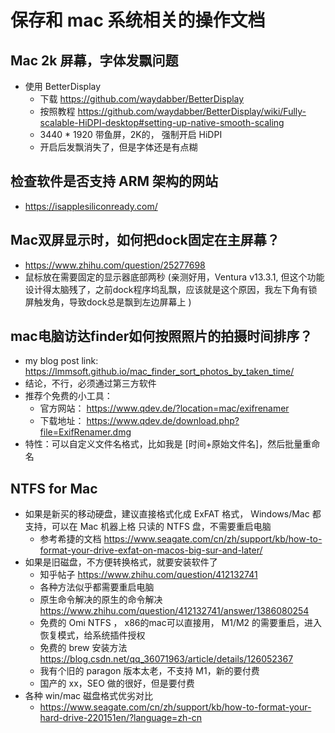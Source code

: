 # 保存和 mac 系统相关的操作文档

## Mac 2k 屏幕，字体发飘问题
- 使用 BetterDisplay
  - 下载 https://github.com/waydabber/BetterDisplay
  - 按照教程 https://github.com/waydabber/BetterDisplay/wiki/Fully-scalable-HiDPI-desktop#setting-up-native-smooth-scaling
  - 3440 * 1920 带鱼屏，2K的， 强制开启 HiDPI
  - 开启后发飘消失了，但是字体还是有点糊

## 检查软件是否支持 ARM 架构的网站
- https://isapplesiliconready.com/

## Mac双屏显示时，如何把dock固定在主屏幕？
- https://www.zhihu.com/question/25277698
- 鼠标放在需要固定的显示器底部两秒 (亲测好用，Ventura v13.3.1, 但这个功能设计得太脑残了，之前dock程序坞乱飘，应该就是这个原因，我左下角有锁屏触发角，导致dock总是飘到左边屏幕上  ) 

## mac电脑访达finder如何按照照片的拍摄时间排序？
- my blog post link:  https://lmmsoft.github.io/mac_finder_sort_photos_by_taken_time/ 
- 结论，不行，必须通过第三方软件
- 推荐个免费的小工具：
  - 官方网站： https://www.qdev.de/?location=mac/exifrenamer
  - 下载地址： https://www.qdev.de/download.php?file=ExifRenamer.dmg
- 特性：可以自定义文件名格式，比如我是 [时间+原始文件名]，然后批量重命名

## NTFS for Mac
- 如果是新买的移动硬盘，建议直接格式化成 ExFAT 格式， Windows/Mac 都支持，可以在 Mac 机器上格 只读的 NTFS 盘，不需要重启电脑
  - 参考希捷的文档 https://www.seagate.com/cn/zh/support/kb/how-to-format-your-drive-exfat-on-macos-big-sur-and-later/ 
- 如果是旧磁盘，不方便转换格式，就要安装软件了
  - 知乎帖子 https://www.zhihu.com/question/412132741
  - 各种方法似乎都需要重启电脑
  - 原生命令解决的原生的命令解决  https://www.zhihu.com/question/412132741/answer/1386080254
  - 免费的 Omi NTFS ， x86的mac可以直接用， M1/M2 的需要重启，进入恢复模式，给系统插件授权
  - 免费的 brew 安装方法 https://blog.csdn.net/qq_36071963/article/details/126052367
  - 我有个旧的 paragon 版本太老，不支持 M1，新的要付费
  - 国产的 xx，SEO 做的很好，但是要付费
- 各种 win/mac 磁盘格式优劣对比
  - https://www.seagate.com/cn/zh/support/kb/how-to-format-your-hard-drive-220151en/?language=zh-cn
